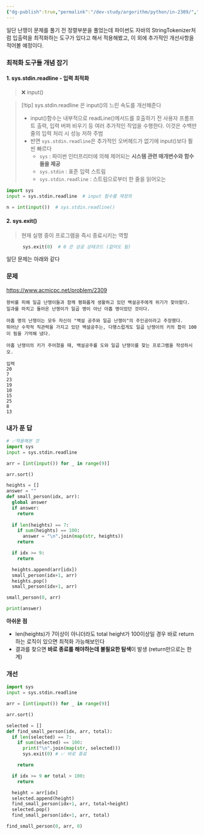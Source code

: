 ```yaml
---
{"dg-publish":true,"permalink":"/dev-study/argorithm/python/in-2309/","noteIcon":"","created":"2025-07-15T23:44:15.404+09:00","updated":"2025-07-21T10:07:39.757+09:00"}
---
```




일단 난쟁이 문제를 풀기 전 정렬부분을 풀었는데 파이썬도 자바의 StringTokenizer처럼 입출력을 최적화하는 도구가 있다고 해서 적용해봤고, 이 외에 추가적인 개선사항을 적어볼 예정이다. 

### 최적화 도구들 개념 잡기 

#### 1. sys.stdin.readline - 입력 최적화 
> ❌ input() 

>[!tip] sys.stdin.readline 은 input()의 느린 속도를 개선해준다
>- input()함수는 내부적으로 readLine()메서드를 호출하기 전 사용자 프롬프트 출력, 입력 버퍼 비우기 등 여러 추가적인 작업을 수행한다. 이것은 수백만 줄의 입력 처리 시 성능 저하 주범
>- 반면 `sys.stdin.readline`은 추가적인 오버헤드가 없기에 input()보다 훨씬 빠르다
>	- `sys` : 파이썬 인터프리터에 의해 제어되는 **시스템 관련 매개변수와 함수들을 제공** 
>	- `sys.stdin` : 표준 입력 스트림 
>	- `sys.stdin.readline` : 스트림으로부터 한 줄을 읽어오는 

```python
import sys
input = sys.stdin.readline  # input 함수를 재정의 

n = int(input())  # sys.stdin.readline()
```


#### 2. sys.exit()
> 현재 실행 중이 프로그램을 즉시 종료시키는 역할
```python
      sys.exit(0)  # 0 은 성공 상태코드 (없어도 됨)
```


일단 문제는 아래와 같다 
### 문제 
https://www.acmicpc.net/problem/2309
```
왕비를 피해 일곱 난쟁이들과 함께 평화롭게 생활하고 있던 백설공주에게 위기가 찾아왔다. 
일과를 마치고 돌아온 난쟁이가 일곱 명이 아닌 아홉 명이었던 것이다.

아홉 명의 난쟁이는 모두 자신이 "백설 공주와 일곱 난쟁이"의 주인공이라고 주장했다. 
뛰어난 수학적 직관력을 가지고 있던 백설공주는, 다행스럽게도 일곱 난쟁이의 키의 합이 100이 됨을 기억해 냈다.

아홉 난쟁이의 키가 주어졌을 때, 백설공주를 도와 일곱 난쟁이를 찾는 프로그램을 작성하시오.

입력 
20
7
23
19
10
15
25
8
13
```

### 내가 푼 답 

```python
# ✅적용해본 것 
import sys
input = sys.stdin.readline

arr = [int(input()) for _ in range(9)]

arr.sort()

heights = []
answer = ""
def small_person(idx, arr):
  global answer
  if answer:
    return
  
  if len(heights) == 7:
    if sum(heights) == 100:
      answer = "\n".join(map(str, heights))
    return

  if idx >= 9:
    return

  heights.append(arr[idx])
  small_person(idx+1, arr)
  heights.pop()
  small_person(idx+1, arr)

small_person(0, arr)

print(answer)
```


**아쉬운 점** 
- len(heights)가 7이상이 아니더라도 total height가 100이상일 경우 바로 return하는 로직이 있으면 최적화 가능해보인다 
- 결과를 찾으면 **바로 종료를 해야하는데 불필요한 탐색**이 발생 (return만으로는 한계)

### 개선 
```python
import sys
input = sys.stdin.readline

arr = [int(input()) for _ in range(9)]

arr.sort()

selected = []
def find_small_person(idx, arr, total):
  if len(selected) == 7:
    if sum(selected) == 100:
      print("\n".join(map(str, selected)))  
      sys.exit(0) # ✅ 바로 종료

    return

  if idx >= 9 or total > 100:
    return

  height = arr[idx]
  selected.append(height)
  find_small_person(idx+1, arr, total+height)
  selected.pop()
  find_small_person(idx+1, arr, total)

find_small_person(0, arr, 0)
```